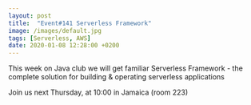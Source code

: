 ```yaml
---
layout: post
title:  "Event#141 Serverless Framework"
image: /images/default.jpg
tags: [Serverless, AWS]
date: 2020-01-08 12:28:00 +0200
---
```


This week on Java club we will get familiar Serverless Framework - the complete solution for building & operating serverless applications[]()

Join us next Thursday, at 10:00 in Jamaica (room 223)